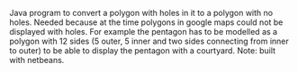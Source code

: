 Java program to convert a polygon with holes in it to a polygon with no holes. 
Needed because at the time polygons in google maps could not be displayed with holes.
For example the pentagon has to be modelled as a polygon with 12 sides (5 outer, 5 inner and two sides connecting from inner to outer) to be able to display the pentagon with a courtyard.
Note: built with netbeans.